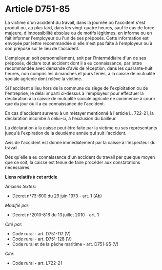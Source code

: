 # Article D751-85

La victime d'un accident du travail, dans la journée où l'accident s'est produit ou, au plus tard, dans les vingt-quatre
heures, sauf le cas de force majeure, d'impossibilité absolue ou de motifs légitimes, en informe ou en fait informer
l'employeur ou l'un de ses préposés. Cette information est envoyée par lettre recommandée si elle n'est pas faite à
l'employeur ou à son préposé sur le lieu de l'accident.

L'employeur, soit personnellement, soit par l'intermédiaire d'un de ses préposés, déclare tout accident dont il a eu
connaissance, par lettre recommandée avec demande d'avis de réception, dans les quarante-huit heures, non compris les
dimanches et jours fériés, à la caisse de mutualité sociale agricole dont relève la victime. 

Si l'accident a lieu hors de la commune du siège de l'exploitation ou de l'entreprise, le délai imparti ci-dessus à
l'employeur pour effectuer la déclaration à la caisse de mutualité sociale agricole ne commence à courir que du jour où il a
eu connaissance de l'accident. 

En cas d'accident survenu à un métayer mentionné à l'article L. 722-21, la déclaration incombe à celui-ci, à l'exclusion du
bailleur. 

La déclaration à la caisse peut être faite par la victime ou ses représentants jusqu'à l'expiration de la deuxième année qui
suit l'accident. 

Avis de l'accident est donné immédiatement par la caisse à l'inspecteur du travail. 

Dès qu'elle a eu connaissance d'un accident du travail par quelque moyen que ce soit, la caisse est tenue de faire procéder
aux constatations nécessaires.

**Liens relatifs à cet article**

_Anciens textes_:

  - Décret n°73-600 du 29 juin 1973 - art. 1 (Ab)

_Modifié par_:

  - Décret n°2010-816 du 13 juillet 2010 - art. 1

_Cité par_:

  - Code rural - art. D751-117 (V)
  - Code rural - art. D751-128 (V)
  - Code rural et de la pêche maritime - art. D751-95 (V)

_Cite_:

  - Code rural - art. L722-21
